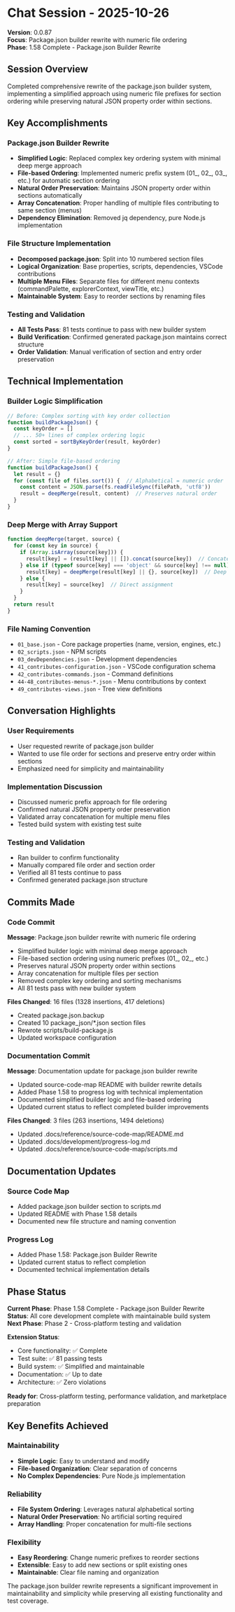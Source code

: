 # Chat Session - 2025-10-26

**Version**: 0.0.87  
**Focus**: Package.json builder rewrite with numeric file ordering  
**Phase**: 1.58 Complete - Package.json Builder Rewrite

## Session Overview

Completed comprehensive rewrite of the package.json builder system, implementing a simplified approach using numeric file prefixes for section ordering while preserving natural JSON property order within sections.

## Key Accomplishments

### Package.json Builder Rewrite
- **Simplified Logic**: Replaced complex key ordering system with minimal deep merge approach
- **File-based Ordering**: Implemented numeric prefix system (01_, 02_, 03_, etc.) for automatic section ordering
- **Natural Order Preservation**: Maintains JSON property order within sections automatically
- **Array Concatenation**: Proper handling of multiple files contributing to same section (menus)
- **Dependency Elimination**: Removed jq dependency, pure Node.js implementation

### File Structure Implementation
- **Decomposed package.json**: Split into 10 numbered section files
- **Logical Organization**: Base properties, scripts, dependencies, VSCode contributions
- **Multiple Menu Files**: Separate files for different menu contexts (commandPalette, explorerContext, viewTitle, etc.)
- **Maintainable System**: Easy to reorder sections by renaming files

### Testing and Validation
- **All Tests Pass**: 81 tests continue to pass with new builder system
- **Build Verification**: Confirmed generated package.json maintains correct structure
- **Order Validation**: Manual verification of section and entry order preservation

## Technical Implementation

### Builder Logic Simplification
```javascript
// Before: Complex sorting with key order collection
function buildPackageJson() {
  const keyOrder = []
  // ... 50+ lines of complex ordering logic
  const sorted = sortByKeyOrder(result, keyOrder)
}

// After: Simple file-based ordering
function buildPackageJson() {
  let result = {}
  for (const file of files.sort()) {  // Alphabetical = numeric order
    const content = JSON.parse(fs.readFileSync(filePath, 'utf8'))
    result = deepMerge(result, content)  // Preserves natural order
  }
}
```

### Deep Merge with Array Support
```javascript
function deepMerge(target, source) {
  for (const key in source) {
    if (Array.isArray(source[key])) {
      result[key] = (result[key] || []).concat(source[key])  // Concatenate arrays
    } else if (typeof source[key] === 'object' && source[key] !== null) {
      result[key] = deepMerge(result[key] || {}, source[key])  // Deep merge
    } else {
      result[key] = source[key]  // Direct assignment
    }
  }
  return result
}
```

### File Naming Convention
- `01_base.json` - Core package properties (name, version, engines, etc.)
- `02_scripts.json` - NPM scripts
- `03_devDependencies.json` - Development dependencies
- `41_contributes-configuration.json` - VSCode configuration schema
- `42_contributes-commands.json` - Command definitions
- `44-48_contributes-menus-*.json` - Menu contributions by context
- `49_contributes-views.json` - Tree view definitions

## Conversation Highlights

### User Requirements
- User requested rewrite of package.json builder
- Wanted to use file order for sections and preserve entry order within sections
- Emphasized need for simplicity and maintainability

### Implementation Discussion
- Discussed numeric prefix approach for file ordering
- Confirmed natural JSON property order preservation
- Validated array concatenation for multiple menu files
- Tested build system with existing test suite

### Testing and Validation
- Ran builder to confirm functionality
- Manually compared file order and section order
- Verified all 81 tests continue to pass
- Confirmed generated package.json structure

## Commits Made

### Code Commit
**Message**: Package.json builder rewrite with numeric file ordering
- Simplified builder logic with minimal deep merge approach
- File-based section ordering using numeric prefixes (01_, 02_, etc.)
- Preserves natural JSON property order within sections
- Array concatenation for multiple files per section
- Removed complex key ordering and sorting mechanisms
- All 81 tests pass with new builder system

**Files Changed**: 16 files (1328 insertions, 417 deletions)
- Created package.json.backup
- Created 10 package_json/*.json section files
- Rewrote scripts/build-package.js
- Updated workspace configuration

### Documentation Commit
**Message**: Documentation update for package.json builder rewrite
- Updated source-code-map README with builder rewrite details
- Added Phase 1.58 to progress log with technical implementation
- Documented simplified builder logic and file-based ordering
- Updated current status to reflect completed builder improvements

**Files Changed**: 3 files (263 insertions, 1494 deletions)
- Updated .docs/reference/source-code-map/README.md
- Updated .docs/development/progress-log.md
- Updated .docs/reference/source-code-map/scripts.md

## Documentation Updates

### Source Code Map
- Added package.json builder section to scripts.md
- Updated README with Phase 1.58 details
- Documented new file structure and naming convention

### Progress Log
- Added Phase 1.58: Package.json Builder Rewrite
- Updated current status to reflect completion
- Documented technical implementation details

## Phase Status

**Current Phase**: Phase 1.58 Complete - Package.json Builder Rewrite  
**Status**: All core development complete with maintainable build system  
**Next Phase**: Phase 2 - Cross-platform testing and validation  

**Extension Status**: 
- Core functionality: ✅ Complete
- Test suite: ✅ 81 passing tests
- Build system: ✅ Simplified and maintainable
- Documentation: ✅ Up to date
- Architecture: ✅ Zero violations

**Ready for**: Cross-platform testing, performance validation, and marketplace preparation

## Key Benefits Achieved

### Maintainability
- **Simple Logic**: Easy to understand and modify
- **File-based Organization**: Clear separation of concerns
- **No Complex Dependencies**: Pure Node.js implementation

### Reliability
- **File System Ordering**: Leverages natural alphabetical sorting
- **Natural Order Preservation**: No artificial sorting required
- **Array Handling**: Proper concatenation for multi-file sections

### Flexibility
- **Easy Reordering**: Change numeric prefixes to reorder sections
- **Extensible**: Easy to add new sections or split existing ones
- **Maintainable**: Clear file naming and organization

The package.json builder rewrite represents a significant improvement in maintainability and simplicity while preserving all existing functionality and test coverage.